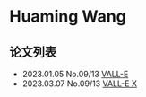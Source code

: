 # Huaming Wang


## 论文列表

- 2023.01.05 No.09/13 [VALL-E](../Models/Speech_LLM/2023.01.05_VALL-E.md)
- 2023.03.07 No.09/13 [VALL-E X](../Models/Speech_LLM/2023.03.07_VALL-E_X.md)